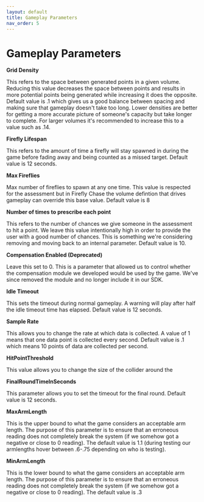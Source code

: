 ```yaml
---
layout: default
title: Gameplay Parameters
nav_order: 5
---
```


# Gameplay Parameters

**Grid Density**

This refers to the space between generated points in a given volume. Reducing this value decreases the space between points and results in more potential points being generated while increasing it does the opposite. Default value is .1 which gives us a good balance between spacing and making sure that gameplay doesn't take too long. Lower densities are better for getting a more accurate picture of someone's capacity but take longer to complete. For larger volumes it's recommended to increase this to a value such as .14. 

**Firefly Lifespan**

This refers to the amount of time a firefly will stay spawned in during the game before fading away and being counted as a missed target. Default value is 12 seconds.

**Max Fireflies**

Max number of fireflies to spawn at any one time. This value is respected for the assessment but in Firefly Chase the volume defintion that drives gameplay can override this base value. Default value is 8

**Number of times to prescribe each point**

This refers to the number of chances we give someone in the assessment to hit a point. We leave this value intentionally high in order to provide the user with a good number of chances. This is something we're considering removing and moving back to an internal parameter. Default value is 10.

**Compensation Enabled (Deprecated)**

Leave this set to 0. This is a parameter that allowed us to control whether the compensation module we developed would be used by the game. We've since removed the module and no longer include it in our SDK.

**Idle Timeout**

This sets the timeout during normal gameplay. A warning will play after half the idle timeout time has elapsed. Default value is 12 seconds.

**Sample Rate**

This allows you to change the rate at which data is collected. A value of 1 means that one data point is collected every second. Default value is .1 which means 10 points of data are collected per second.

**HitPointThreshold**

This value allows you to change the size of the collider around the 

**FinalRoundTimeInSeconds**

This parameter allows you to set the timeout for the final round. Default value is 12 seconds.

**MaxArmLength**

This is the upper bound to what the game considers an acceptable arm length. The purpose of this parameter is to ensure that an erroneous reading does not completely break the system (if we somehow got a negative or close to 0 reading). The default value is 1.1 (during testing our armlengths hover between .6-.75 depending on who is testing).

**MinArmLength**

This is the lower bound to what the game considers an acceptable arm length. The purpose of this parameter is to ensure that an erroneous reading does not completely break the system (if we somehow got a negative or close to 0 reading). The default value is .3
